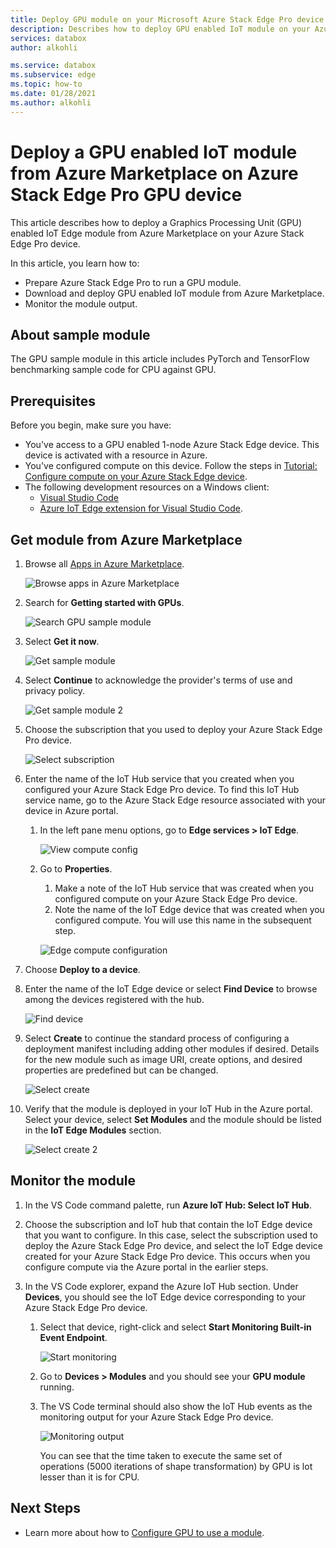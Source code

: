 ```yaml
---
title: Deploy GPU module on your Microsoft Azure Stack Edge Pro device from Azure Marketplace| Microsoft Docs
description: Describes how to deploy GPU enabled IoT module on your Azure Stack Edge Pro GPU device.
services: databox
author: alkohli

ms.service: databox
ms.subservice: edge
ms.topic: how-to
ms.date: 01/28/2021
ms.author: alkohli
---
```


# Deploy a GPU enabled IoT module from Azure Marketplace on Azure Stack Edge Pro GPU device

This article describes how to deploy a Graphics Processing Unit (GPU) enabled IoT Edge module from Azure Marketplace on your Azure Stack Edge Pro device. 

In this article, you learn how to:
  - Prepare Azure Stack Edge Pro to run a GPU module.
  - Download and deploy GPU enabled IoT module from Azure Marketplace.
  - Monitor the module output.

## About sample module

The GPU sample module in this article includes PyTorch and TensorFlow benchmarking sample code for CPU against GPU.

## Prerequisites

Before you begin, make sure you have:

- You've access to a GPU enabled 1-node Azure Stack Edge device. This device is activated with a resource in Azure. 
- You've configured compute on this device. Follow the steps in [Tutorial: Configure compute on your Azure Stack Edge device](azure-stack-edge-gpu-deploy-configure-compute.md).
- The following development resources on a Windows client:
    - [Visual Studio Code](https://code.visualstudio.com/)  
    - [Azure IoT Edge extension for Visual Studio Code](https://marketplace.visualstudio.com/items?itemName=vsciot-vscode.azure-iot-edge).   


## Get module from Azure Marketplace

1. Browse all [Apps in Azure Marketplace](https://azuremarketplace.microsoft.com/marketplace/apps).

    ![Browse apps in Azure Marketplace](media/azure-stack-edge-gpu-deploy-sample-module-marketplace/browse-apps-marketplace-1.png)

2. Search for **Getting started with GPUs**.

    ![Search GPU sample module](media/azure-stack-edge-gpu-deploy-sample-module-marketplace/search-gpu-sample-module-1.png)

3. Select **Get it now**.

    ![Get sample module](media/azure-stack-edge-gpu-deploy-sample-module-marketplace/get-sample-module-1.png)

4. Select **Continue** to acknowledge the provider's terms of use and privacy policy. 

    ![Get sample module 2](media/azure-stack-edge-gpu-deploy-sample-module-marketplace/terms-of-use-1.png)

5. Choose the subscription that you used to deploy your Azure Stack Edge Pro device.

    ![Select subscription](media/azure-stack-edge-gpu-deploy-sample-module-marketplace/select-subscription-1.png)

6. Enter the name of the IoT Hub service that you created when you configured your Azure Stack Edge Pro device. To find this IoT Hub service name, go to the Azure Stack Edge resource associated with your device in Azure portal. 

    1. In the left pane menu options, go to **Edge services > IoT Edge**. 

        ![View compute config](media/azure-stack-edge-gpu-deploy-sample-module-marketplace/view-config-1.png)

    1. Go to **Properties**. 

        1. Make a note of the IoT Hub service that was created when you configured compute on your Azure Stack Edge Pro device.
        2. Note the name of the IoT Edge device that was created when you configured compute. You will use this name in the subsequent step.

        ![Edge compute configuration](media/azure-stack-edge-gpu-deploy-sample-module/view-compute-config-1.png)

10. Choose **Deploy to a device**.

11. Enter the name of the IoT Edge device or select **Find Device** to browse among the devices registered with the hub.

    ![Find device](media/azure-stack-edge-gpu-deploy-sample-module-marketplace/find-device-1.png)

12. Select **Create** to continue the standard process of configuring a deployment manifest including adding other modules if desired. Details for the new module such as image URI, create options, and desired properties are predefined but can be changed.

    ![Select create](media/azure-stack-edge-gpu-deploy-sample-module-marketplace/target-devices-iot-edge-module-1.png)


13. Verify that the module is deployed in your IoT Hub in the Azure portal. Select your device, select **Set Modules** and the module should be listed in the **IoT Edge Modules** section.

    ![Select create 2](media/azure-stack-edge-gpu-deploy-sample-module-marketplace/running-module-iotres-1.png)

## Monitor the module  

1. In the VS Code command palette, run **Azure IoT Hub: Select IoT Hub**.

2. Choose the subscription and IoT hub that contain the IoT Edge device that you want to configure. In this case, select the subscription used to deploy the Azure Stack Edge Pro device, and select the IoT Edge device created for your Azure Stack Edge Pro device. This occurs when you configure compute via the Azure portal in the earlier steps.

3. In the VS Code explorer, expand the Azure IoT Hub section. Under **Devices**, you should see the IoT Edge device corresponding to your Azure Stack Edge Pro device. 

    1. Select that device, right-click and select **Start Monitoring Built-in Event Endpoint**.
  
        ![Start monitoring](media/azure-stack-edge-gpu-deploy-sample-module/monitor-builtin-event-endpoint-1.png)  

    2. Go to **Devices > Modules** and you should see your **GPU module** running.

    3. The VS Code terminal should also show the IoT Hub events as the monitoring output for your Azure Stack Edge Pro device.

        ![Monitoring output](media/azure-stack-edge-gpu-deploy-sample-module/monitor-events-output-1.png) 

        You can see that the time taken to execute the same set of operations (5000 iterations of shape transformation) by GPU is lot lesser than it is for CPU.

## Next Steps

- Learn more about how to [Configure GPU to use a module](azure-stack-edge-j-series-configure-gpu-modules.md).
